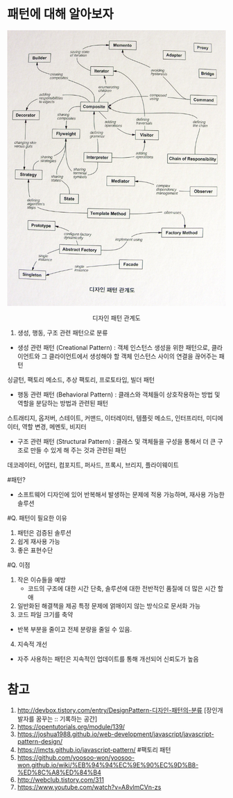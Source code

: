 # 패턴에 대해 알아보자

![img](./image/design_pattern.jpg)

<center> 디자인 패턴 관계도  </center>

1.  생성, 행동, 구조 관련 패턴으로 분류

- 생성 관련 패턴 (Creational Pattern) : 객체 인스턴스 생성을 위한 패턴으로, 클라이언트와 그 클라이언트에서 생성해야 할 객체 인스턴스 사이의 연결을 끊어주는 패턴

싱글턴, 팩토리 메소드, 추상 팩토리, 프로토타입, 빌더 패턴

- 행동 관련 패턴 (Behavioral Pattern) : 클래스와 객체들이 상호작용하는 방법 및 역할을 분담하는 방법과 관련된 패턴

스트래티지, 옵저버, 스테이트, 커맨드, 이터레이터, 템플릿 메소드, 인터프리터, 미디에이터, 역할 변경, 메멘토, 비지터

- 구조 관련 패턴 (Structural Pattern) : 클래스 및 객체들을 구성을 통해서 더 큰 구조로 만들 수 있게 해 주는 것과 관련된 패턴

데코레이터, 어댑터, 컴포지트, 퍼사드, 프록시, 브리지, 플라이웨이트

#패턴?

- 소프트웨어 디자인에 있어 반복해서 발생하는 문제에 적용 가능하며, 재사용 가능한 솔루션

#Q. 패턴이 필요한 이유

1.  패턴은 검증된 솔루션
2.  쉽게 재사용 가능
3.  좋은 표현수단

#Q. 이점

1.  작은 이슈들을 예방
    - 코드의 구조에 대한 시간 단축, 솔루션에 대한 전반적인 품질에 더 많은 시간 할애
2.  일반화된 해결책을 제공
    특정 문제에 얽매이지 않는 방식으로 문서화 가능
3.  코드 파일 크기를 축약

- 반복 부분을 줄이고 전체 분량을 줄일 수 있음.

4.  지속적 개선

- 자주 사용하는 패턴은 지속적인 업데이트를 통해 개선되어 신뢰도가 높음

# 참고

1.  http://devbox.tistory.com/entry/DesignPattern-디자인-패턴의-분류 [장인개발자를 꿈꾸는 :: 기록하는 공간]
2.  https://opentutorials.org/module/139/
3.  https://joshua1988.github.io/web-development/javascript/javascript-pattern-design/
4.  https://imcts.github.io/javascript-pattern/ #팩토리 패턴
5.  https://github.com/yoosoo-won/yoosoo-won.github.io/wiki/%EB%94%94%EC%9E%90%EC%9D%B8-%ED%8C%A8%ED%84%B4
6.  http://webclub.tistory.com/311
7.  https://www.youtube.com/watch?v=A8vlmCVn-zs
